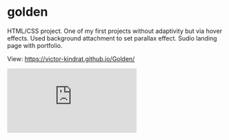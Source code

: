 # golden
HTML/CSS project. One of my first projects without adaptivity but via hover effects. Used background attachment to set parallax effect. Sudio landing page with portfolio.

View: https://victor-kindrat.github.io/Golden/

![prev image](https://files.fm/thumb_show.php?i=x2qxw9fhe "preview")
